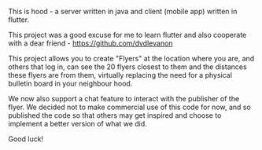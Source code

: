 This is hood - a server written in java and client (mobile app) written in flutter.

This project was a good excuse for me to learn flutter and also cooperate with a dear friend - https://github.com/dvdlevanon

This project allows you to create "Flyers" at the location where you are, and others that log in, can see the 20 flyers closest to them and the distances these flyers are from them,
virtually replacing the need for a physical bulletin board in your neighbour hood.

We now also support a chat feature to interact with the publisher of the flyer.
We decided not to make commercial use of this code for now, and so published the code so that others may get inspired and choose to implement a better version of what we did.

Good luck!